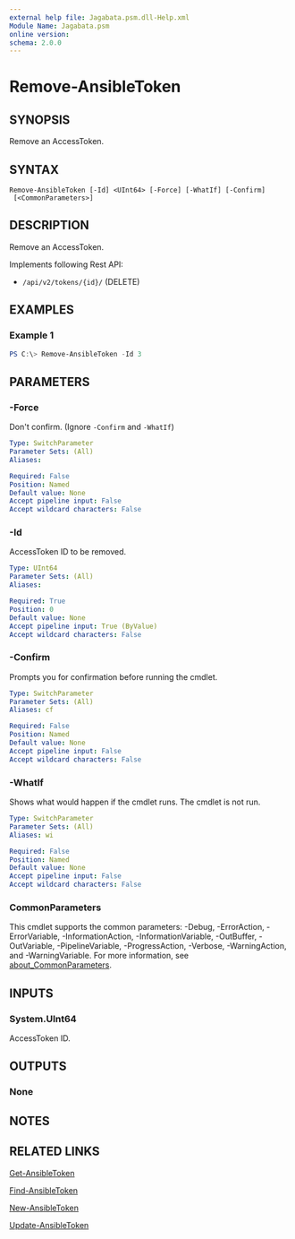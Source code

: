 ```yaml
---
external help file: Jagabata.psm.dll-Help.xml
Module Name: Jagabata.psm
online version:
schema: 2.0.0
---
```


# Remove-AnsibleToken

## SYNOPSIS
Remove an AccessToken.

## SYNTAX

```
Remove-AnsibleToken [-Id] <UInt64> [-Force] [-WhatIf] [-Confirm]
 [<CommonParameters>]
```

## DESCRIPTION
Remove an AccessToken.

Implements following Rest API:  
- `/api/v2/tokens/{id}/` (DELETE)

## EXAMPLES

### Example 1
```powershell
PS C:\> Remove-AnsibleToken -Id 3
```

## PARAMETERS

### -Force
Don't confirm. (Ignore `-Confirm` and `-WhatIf`)

```yaml
Type: SwitchParameter
Parameter Sets: (All)
Aliases:

Required: False
Position: Named
Default value: None
Accept pipeline input: False
Accept wildcard characters: False
```

### -Id
AccessToken ID to be removed.

```yaml
Type: UInt64
Parameter Sets: (All)
Aliases:

Required: True
Position: 0
Default value: None
Accept pipeline input: True (ByValue)
Accept wildcard characters: False
```

### -Confirm
Prompts you for confirmation before running the cmdlet.

```yaml
Type: SwitchParameter
Parameter Sets: (All)
Aliases: cf

Required: False
Position: Named
Default value: None
Accept pipeline input: False
Accept wildcard characters: False
```

### -WhatIf
Shows what would happen if the cmdlet runs.
The cmdlet is not run.

```yaml
Type: SwitchParameter
Parameter Sets: (All)
Aliases: wi

Required: False
Position: Named
Default value: None
Accept pipeline input: False
Accept wildcard characters: False
```

### CommonParameters
This cmdlet supports the common parameters: -Debug, -ErrorAction, -ErrorVariable, -InformationAction, -InformationVariable, -OutBuffer, -OutVariable, -PipelineVariable, -ProgressAction, -Verbose, -WarningAction, and -WarningVariable. For more information, see [about_CommonParameters](http://go.microsoft.com/fwlink/?LinkID=113216).

## INPUTS

### System.UInt64
AccessToken ID.

## OUTPUTS

### None
## NOTES

## RELATED LINKS

[Get-AnsibleToken](Get-AnsibleToken.md)

[Find-AnsibleToken](Find-AnsibleToken.md)

[New-AnsibleToken](New-AnsibleToken.md)

[Update-AnsibleToken](Update-AnsibleToken.md)
